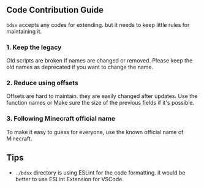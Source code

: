 ## Code Contribution Guide
`bdsx` accepts any codes for extending. but it needs to keep little rules for maintaining it.

### 1. Keep the legacy
Old scripts are broken If names are changed or removed. Please keep the old names as deprecated if you want to change the name.

### 2. Reduce using offsets
Offsets are hard to maintain. they are easily changed after updates. Use the function names or Make sure the size of the previous fields if it's possible.

### 3. Following Minecraft official name
To make it easy to guess for everyone, use the known official name of Minecraft.

## Tips
* `./bdsx` directory is using ESLint for the code formatting. it would be better to use ESLint Extension for VSCode.
